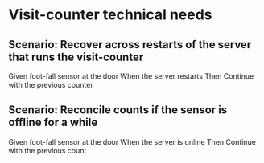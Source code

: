 # Visit-counter technical needs

## Scenario: Recover across restarts of the server that runs the visit-counter
 
  Given foot-fall sensor at the door
  When the server restarts
  Then Continue with the previous counter
  
## Scenario: Reconcile counts if the sensor is offline for a while

  Given foot-fall sensor at the door
  When the server is online
  Then Continue with the previous count
